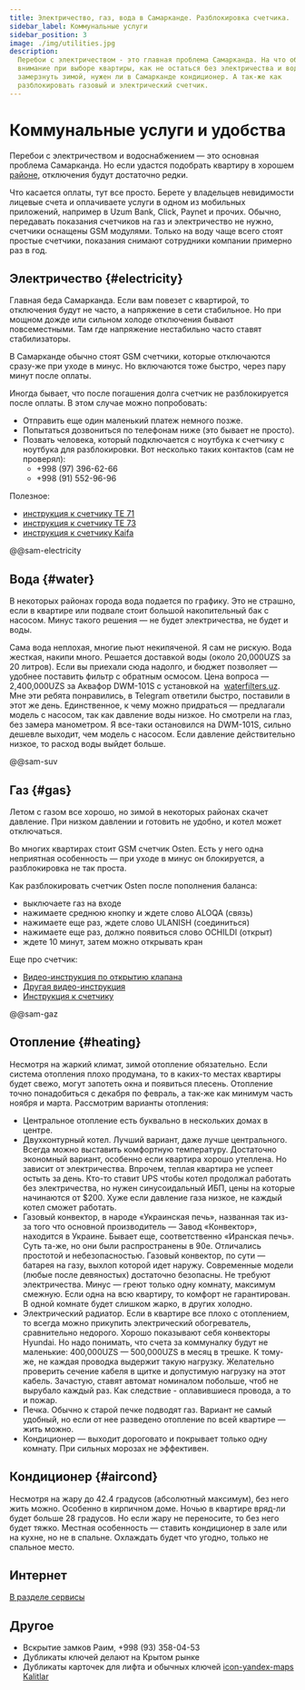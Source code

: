 ```yaml
---
title: Электричество, газ, вода в Самарканде. Разблокировка счетчика.
sidebar_label: Коммунальные услуги
sidebar_position: 3
image: ./img/utilities.jpg
description:
  Перебои с электричеством - это главная проблема Самарканда. На что обратить
  внимание при выборе квартиры, как не остаться без электричества и воды, как не
  замерзнуть зимой, нужен ли в Самарканде кондиционер. А так-же как
  разблокировать газовый и электрический счетчик.
---
```


# Коммунальные услуги и удобства

Перебои с электричеством и водоснабжением — это основная проблема Самарканда. Но
если удастся подобрать квартиру в хорошем [районе](./districts), отключения
будут достаточно редки.

Что касается оплаты, тут все просто. Берете у владельцев невидимости лицевые
счета и оплачиваете услуги в одном из мобильных приложений, например в Uzum
Bank, Click, Paynet и прочих. Обычно, передавать показания счетчиков на газ и
электричество не нужно, счетчики оснащены GSM модулями. Только на воду чаще
всего стоят простые счетчики, показания снимают сотрудники компании примерно раз
в год.

## Электричество {#electricity}

Главная беда Самарканда. Если вам повезет с квартирой, то отключения будут не
часто, а напряжение в сети стабильное. Но при мощном дожде или сильном холоде
отключения бывают повсеместными. Там где напряжение нестабильно часто ставят
стабилизаторы.

В Самарканде обычно стоят GSM счетчики, которые отключаются сразу-же при уходе в
минус. Но включаются тоже быстро, через пару минут после оплаты.

Иногда бывает, что после погашения долга счетчик не разблокируется после оплаты.
В этом случае можно попробовать:

- Отправить еще один маленький платеж немного позже.
- Попытаться дозвониться по телефонам ниже (это бывает не просто).
- Позвать человека, который подключается с ноутбука к счетчику с ноутбука для
  разблокировки. Вот несколько таких контактов (сам не проверял):
  - +998 (97) 396-62-66
  - +998 (91) 552-96-96

Полезное:

- [инструкция к счетчику TE 71](https://tashelectroapparat.uz/wp-content/uploads/2021/05/te71_manual_rus_v2021.1.pdf)
- [инструкция к счетчику TE 73](https://tashelectroapparat.uz/wp-content/uploads/2021/05/te73_manual_rus_v2020.2.pdf)
- [инструкция к счетчику Kaifa](https://het.uz/uploads/0138fd8c-bce2-622e-6a19-0d945d6974d3_media_.pdf)

@@sam-electricity

## Вода {#water}

В некоторых районах города вода подается по графику. Это не страшно, если в
квартире или подвале стоит большой накопительный бак с насосом. Минус такого
решения — не будет электричества, не будет и воды.

Сама вода неплохая, многие пьют некипяченой. Я сам не рискую. Вода жесткая,
накипи много. Решается доставкой воды (около 20,000UZS за 20 литров). Если вы
приехали сюда надолго, и бюджет позволяет — удобнее поставить фильтр с обратным
осмосом. Цена вопроса — 2,400,000UZS за Аквафор DWM-101S с установкой на&nbsp;
[waterfilters.uz](https://waterfilters.uz/). Мне эти ребята понравились, в
Telegram ответили быстро, поставили в этот же день. Единственное, к чему можно
придраться — предлагали модель с насосом, так как давление воды низкое. Но
смотрели на глаз, без замера манометром. Я все-таки остановился на DWM-101S,
сильно дешевле выходит, чем модель с насосом. Если давление действительно
низкое, то расход воды выйдет больше.

@@sam-suv

## Газ {#gas}

Летом с газом все хорошо, но зимой в некоторых районах скачет давление. При
низком давлении и готовить не удобно, и котел может отключаться.

Во многих квартирах стоит GSM счетчик Osten. Есть у него одна неприятная
особенность — при уходе в минус он блокируется, а разблокировка не так проста.

Как разблокировать счетчик Osten после пополнения баланса:

- выключаете газ на входе
- нажимаете среднюю кнопку и ждете слово ALOQA (связь)
- нажимаете еще раз, ждете слово ULANISH (соединиться)
- нажимаете еще раз, должно появиться слово OCHILDI (открыт)
- ждете 10 минут, затем можно открывать кран

Еще про счетчик:

- [Видео-инструкция по открытию клапана](https://www.youtube.com/watch?v=1fug4-f4R8w)
- [Другая видео-инструкция](https://www.youtube.com/watch?v=d1uQILreVWU)
- [Инструкция к счетчику](https://texnopark.uz/page/119)

@@sam-gaz

## Отопление {#heating}

Несмотря на жаркий климат, зимой отопление обязательно. Если система отопления
плохо продумана, то в каких-то местах квартиры будет свежо, могут запотеть окна
и появиться плесень. Отопление точно понадобиться с декабря по февраль, а так-же
как минимум часть ноября и марта. Рассмотрим варианты отопления:

- Центральное отопление есть буквально в нескольких домах в центре.
- Двухконтурный котел. Лучший вариант, даже лучше центрального. Всегда можно
  выставить комфортную температуру. Достаточно экономный вариант, особенно если
  квартира хорошо утеплена. Но зависит от электричества. Впрочем, теплая
  квартира не успеет остыть за день. Кто-то ставит UPS чтобы котел продолжал
  работать без электричества, но нужен синусоидальный ИБП, цены на которые
  начинаются от $200. Хуже если давление газа низкое, не каждый котел сможет
  работать.
- Газовый конвектор, в народе «Украинская печь», названная так из-за того что
  основной производитель — Завод «Конвектор», находится в Украине. Бывает еще,
  соответственно «Иранская печь». Суть та-же, но они были распространены в 90е.
  Отличались простотой и небезопасностью. Газовый конвектор, по сути — батарея
  на газу, выхлоп которой идет наружу. Современные модели (любые после
  девяностых) достаточно безопасны. Не требуют электричества. Минус — греют
  только одну комнату, максимум смежную. Если одна на всю квартиру, то комфорт
  не гарантирован. В одной комнате будет слишком жарко, в других холодно.
- Электрический радиатор. Если в квартире все плохо с отоплением, то всегда
  можно прикупить электрический обогреватель, сравнительно недорого. Хорошо
  показывают себя конвекторы Hyundai. Но надо понимать, что счета за коммуналку
  будут не маленькие: 400,000UZS — 500,000UZS в месяц в трешке. К тому-же, не
  каждая проводка выдержит такую нагрузку. Желательно проверить сечение кабеля в
  щитке и допустимую нагрузку на этот кабель. Зачастую, ставят автомат номиналом
  побольше, чтоб не вырубало каждый раз. Как следствие - оплавившиеся провода, а
  то и пожар.
- Печка. Обычно к старой печке подводят газ. Вариант не самый удобный, но если
  от нее разведено отопление по всей квартире — жить можно.
- Кондиционер — выходит дороговато и покрывает только одну комнату. При сильных
  морозах не эффективен.

## Кондиционер {#aircond}

Несмотря на жару до 42.4 градусов (абсолютный максимум), без него жить можно.
Особенно в кирпичном доме. Ночью в квартире вряд-ли будет больше 28 градусов. Но
если жару не переносите, то без него будет тяжко. Местная особенность — ставить
кондиционер в зале или на кухне, но не в спальне. Охлаждать будет что угодно,
только не спальное место.

## Интернет

[В разделе сервисы](../services/communication)

## Другое

- Вскрытие замков Раим, +998 (93) 358-04-53
- Дубликаты ключей делают на Крытом рынке
- Дубликаты карточек для лифта и обычных ключей
  [icon-yandex-maps Kalitlar](https://yandex.uz/maps/org/235773450489/)
